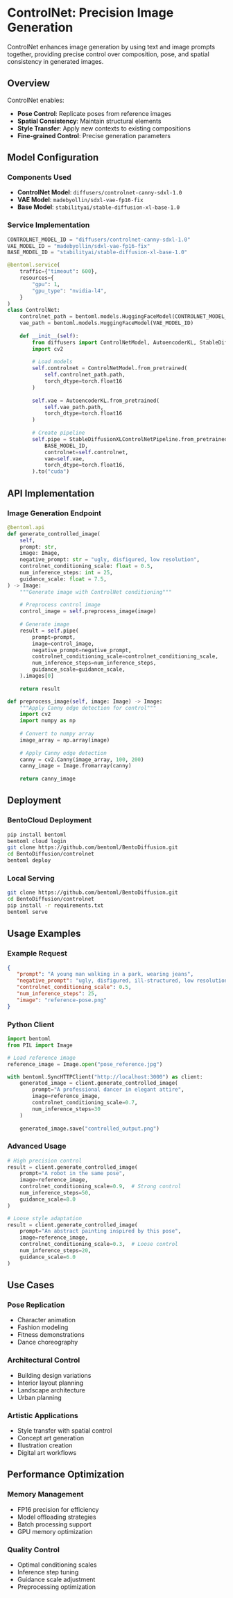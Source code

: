 # ControlNet: Precision Image Generation

ControlNet enhances image generation by using text and image prompts together, providing precise control over composition, pose, and spatial consistency in generated images.

## Overview

ControlNet enables:
- **Pose Control**: Replicate poses from reference images
- **Spatial Consistency**: Maintain structural elements
- **Style Transfer**: Apply new contexts to existing compositions
- **Fine-grained Control**: Precise generation parameters

## Model Configuration

### Components Used
- **ControlNet Model**: `diffusers/controlnet-canny-sdxl-1.0`
- **VAE Model**: `madebyollin/sdxl-vae-fp16-fix`
- **Base Model**: `stabilityai/stable-diffusion-xl-base-1.0`

### Service Implementation
```python
CONTROLNET_MODEL_ID = "diffusers/controlnet-canny-sdxl-1.0"
VAE_MODEL_ID = "madebyollin/sdxl-vae-fp16-fix"
BASE_MODEL_ID = "stabilityai/stable-diffusion-xl-base-1.0"

@bentoml.service(
    traffic={"timeout": 600},
    resources={
        "gpu": 1,
        "gpu_type": "nvidia-l4",
    }
)
class ControlNet:
    controlnet_path = bentoml.models.HuggingFaceModel(CONTROLNET_MODEL_ID)
    vae_path = bentoml.models.HuggingFaceModel(VAE_MODEL_ID)
    
    def __init__(self):
        from diffusers import ControlNetModel, AutoencoderKL, StableDiffusionXLControlNetPipeline
        import cv2
        
        # Load models
        self.controlnet = ControlNetModel.from_pretrained(
            self.controlnet_path.path,
            torch_dtype=torch.float16
        )
        
        self.vae = AutoencoderKL.from_pretrained(
            self.vae_path.path,
            torch_dtype=torch.float16
        )
        
        # Create pipeline
        self.pipe = StableDiffusionXLControlNetPipeline.from_pretrained(
            BASE_MODEL_ID,
            controlnet=self.controlnet,
            vae=self.vae,
            torch_dtype=torch.float16,
        ).to("cuda")
```

## API Implementation

### Image Generation Endpoint
```python
@bentoml.api
def generate_controlled_image(
    self,
    prompt: str,
    image: Image,
    negative_prompt: str = "ugly, disfigured, low resolution",
    controlnet_conditioning_scale: float = 0.5,
    num_inference_steps: int = 25,
    guidance_scale: float = 7.5,
) -> Image:
    """Generate image with ControlNet conditioning"""
    
    # Preprocess control image
    control_image = self.preprocess_image(image)
    
    # Generate image
    result = self.pipe(
        prompt=prompt,
        image=control_image,
        negative_prompt=negative_prompt,
        controlnet_conditioning_scale=controlnet_conditioning_scale,
        num_inference_steps=num_inference_steps,
        guidance_scale=guidance_scale,
    ).images[0]
    
    return result

def preprocess_image(self, image: Image) -> Image:
    """Apply Canny edge detection for control"""
    import cv2
    import numpy as np
    
    # Convert to numpy array
    image_array = np.array(image)
    
    # Apply Canny edge detection
    canny = cv2.Canny(image_array, 100, 200)
    canny_image = Image.fromarray(canny)
    
    return canny_image
```

## Deployment

### BentoCloud Deployment
```bash
pip install bentoml
bentoml cloud login
git clone https://github.com/bentoml/BentoDiffusion.git
cd BentoDiffusion/controlnet
bentoml deploy
```

### Local Serving
```bash
git clone https://github.com/bentoml/BentoDiffusion.git
cd BentoDiffusion/controlnet
pip install -r requirements.txt
bentoml serve
```

## Usage Examples

### Example Request
```json
{
   "prompt": "A young man walking in a park, wearing jeans",
   "negative_prompt": "ugly, disfigured, ill-structured, low resolution",
   "controlnet_conditioning_scale": 0.5,
   "num_inference_steps": 25,
   "image": "reference-pose.png"
}
```

### Python Client
```python
import bentoml
from PIL import Image

# Load reference image
reference_image = Image.open("pose_reference.jpg")

with bentoml.SyncHTTPClient("http://localhost:3000") as client:
    generated_image = client.generate_controlled_image(
        prompt="A professional dancer in elegant attire",
        image=reference_image,
        controlnet_conditioning_scale=0.7,
        num_inference_steps=30
    )
    
    generated_image.save("controlled_output.png")
```

### Advanced Usage
```python
# High precision control
result = client.generate_controlled_image(
    prompt="A robot in the same pose",
    image=reference_image,
    controlnet_conditioning_scale=0.9,  # Strong control
    num_inference_steps=50,
    guidance_scale=8.0
)

# Loose style adaptation
result = client.generate_controlled_image(
    prompt="An abstract painting inspired by this pose",
    image=reference_image,
    controlnet_conditioning_scale=0.3,  # Loose control
    num_inference_steps=20,
    guidance_scale=6.0
)
```

## Use Cases

### Pose Replication
- Character animation
- Fashion modeling
- Fitness demonstrations
- Dance choreography

### Architectural Control
- Building design variations
- Interior layout planning
- Landscape architecture
- Urban planning

### Artistic Applications
- Style transfer with spatial control
- Concept art generation
- Illustration creation
- Digital art workflows

## Performance Optimization

### Memory Management
- FP16 precision for efficiency
- Model offloading strategies
- Batch processing support
- GPU memory optimization

### Quality Control
- Optimal conditioning scales
- Inference step tuning
- Guidance scale adjustment
- Preprocessing optimization